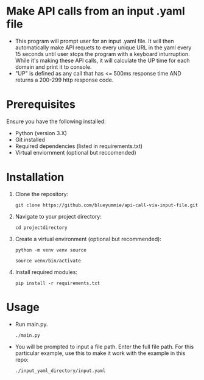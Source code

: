 # Make API calls from an input .yaml file
- This program will prompt user for an input .yaml file.  It will then automatically make API requets to every unique URL in the yaml every 15 seconds until user stops the program with a keyboard inturruption. While it's making these API calls, it will calculate the UP time for each domain and print it to console.
- "UP" is defined as any call that has <= 500ms response time AND returns a 200-299 http response code.

# Prerequisites
Ensure you have the following installed:
- Python (version 3.X)
- Git installed
- Required dependencies (listed in requirements.txt)
- Virtual enviornment (optional but reccomended)

# Installation
1. Clone the repository:
   
   ```git clone https://github.com/blueyummie/api-call-via-input-file.git```
2. Navigate to your project directory:

   ```cd projectdirectory```

3. Create a virtual environment (optional but recommended):

   ```python -m venv venv source```
   
   ```source venv/bin/activate```
4. Install required modules:

   ```pip install -r requirements.txt```

# Usage
- Run main.py.

   ```./main.py```

- You will be prompted to input a file path. Enter the full file path. For this particular example, use this to make it work with the example in this repo:

   ```./input_yaml_directory/input.yaml```
